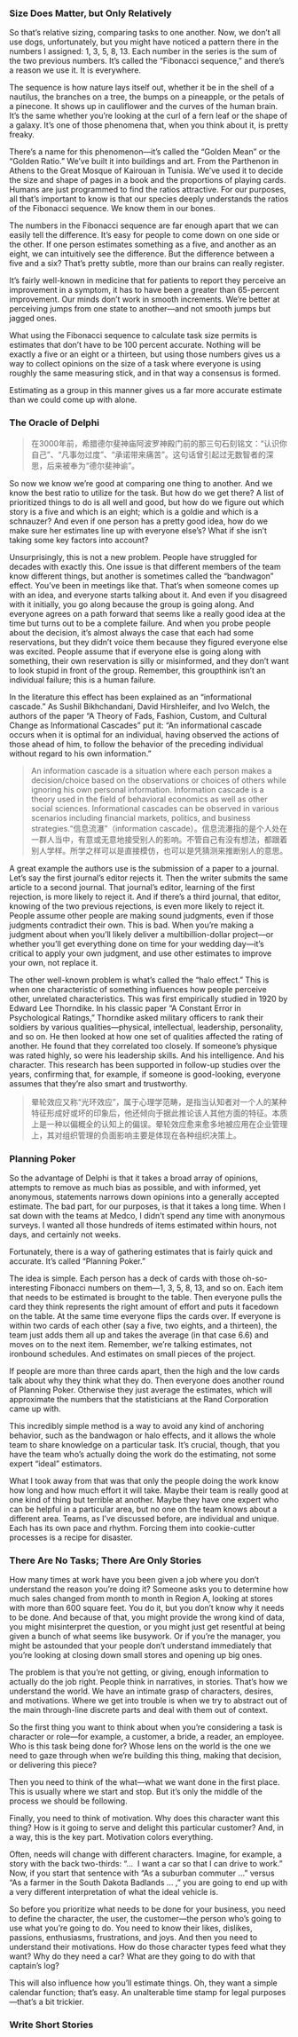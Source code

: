 ### Size Does Matter, but Only Relatively  

So that’s relative sizing, comparing tasks to one another. Now, we don’t all use dogs, unfortunately, but you might have noticed a pattern there in the numbers I assigned: 1, 3, 5, 8, 13. Each number in the series is the sum of the two previous numbers. It’s called the “Fibonacci sequence,” and there’s a reason we use it. It is everywhere.

The sequence is how nature lays itself out, whether it be in the shell of a nautilus, the branches on a tree, the bumps on a pineapple, or the petals of a pinecone. It shows up in cauliflower and the curves of the human brain. It’s the same whether you’re looking at the curl of a fern leaf or the shape of a galaxy. It’s one of those phenomena that, when you think about it, is pretty freaky.

There’s a name for this phenomenon—it’s called the “Golden Mean” or the “Golden Ratio.” We’ve built it into buildings and art. From the Parthenon in Athens to the Great Mosque of Kairouan in Tunisia. We’ve used it to decide the size and shape of pages in a book and the proportions of playing cards. Humans are just programmed to find the ratios attractive. For our purposes, all that’s important to know is that our species deeply understands the ratios of the Fibonacci sequence. We know them in our bones.

The numbers in the Fibonacci sequence are far enough apart that we can easily tell the difference. It’s easy for people to come down on one side or the other. If one person estimates something as a five, and another as an eight, we can intuitively see the difference. But the difference between a five and a six? That’s pretty subtle, more than our brains can really register.

It’s fairly well-known in medicine that for patients to report they perceive an improvement in a symptom, it has to have been a greater than 65-percent improvement. Our minds don’t work in smooth increments. We’re better at perceiving jumps from one state to another—and not smooth jumps but jagged ones.

What using the Fibonacci sequence to calculate task size permits is estimates that don’t have to be 100 percent accurate. Nothing will be exactly a five or an eight or a thirteen, but using those numbers gives us a way to collect opinions on the size of a task where everyone is using roughly the same measuring stick, and in that way a consensus is formed.

Estimating as a group in this manner gives us a far more accurate estimate than we could come up with alone.

### The Oracle of Delphi

> 在3000年前，希腊德尔斐神庙阿波罗神殿门前的那三句石刻铭文：“认识你自己”、“凡事勿过度”、“承诺带来痛苦”。这句话曾引起过无数智者的深思，后来被奉为“德尔斐神谕”。

So now we know we’re good at comparing one thing to another. And we know the best ratio to utilize for the task. But how do we get there? A list of prioritized things to do is all well and good, but how do we figure out which story is a five and which is an eight; which is a goldie and which is a schnauzer? And even if one person has a pretty good idea, how do we make sure her estimates line up with everyone else’s? What if she isn’t taking some key factors into account?

Unsurprisingly, this is not a new problem. People have struggled for decades with exactly this. One issue is that different members of the team know different things, but another is sometimes called the “bandwagon” effect. You’ve been in meetings like that. That’s when someone comes up with an idea, and everyone starts talking about it. And even if you disagreed with it initially, you go along because the group is going along. And everyone agrees on a path forward that seems like a really good idea at the time but turns out to be a complete failure. And when you probe people about the decision, it’s almost always the case that each had some reservations, but they didn’t voice them because they figured everyone else was excited. People assume that if everyone else is going along with something, their own reservation is silly or misinformed, and they don’t want to look stupid in front of the group. Remember, this groupthink isn’t an individual failure; this is a human failure.

In the literature this effect has been explained as an “informational cascade.” As Sushil Bikhchandani, David Hirshleifer, and Ivo Welch, the authors of the paper “A Theory of Fads, Fashion, Custom, and Cultural Change as Informational Cascades” put it: “An informational cascade occurs when it is optimal for an individual, having observed the actions of those ahead of him, to follow the behavior of the preceding individual without regard to his own information.”

> An information cascade is a situation where each person makes a decision/choice based on the observations or choices of others while ignoring his own personal information. Information cascade is a theory used in the field of behavioral economics as well as other social sciences. Informational cascades can be observed in various scenarios including financial markets, politics, and business strategies.“信息流瀑”（information cascade）。信息流瀑指的是个人处在一群人当中，有意或无意地接受别人的影响。不管自己有没有想法，都跟着别人学样。所学之样可以是直接模仿，也可以是凭猜测来推断别人的意思。

A great example the authors use is the submission of a paper to a journal. Let’s say the first journal’s editor rejects it. Then the writer submits the same article to a second journal. That journal’s editor, learning of the first rejection, is more likely to reject it. And if there’s a third journal, that editor, knowing of the two previous rejections, is even more likely to reject it. People assume other people are making sound judgments, even if those judgments contradict their own. This is bad. When you’re making a judgment about when you’ll likely deliver a multibillion-dollar project—or whether you’ll get everything done on time for your wedding day—it’s critical to apply your own judgment, and use other estimates to improve your own, not replace it.

The other well-known problem is what’s called the “halo effect.” This is when one characteristic of something influences how people perceive other, unrelated characteristics. This was first empirically studied in 1920 by Edward Lee Thorndike. In his classic paper “A Constant Error in Psychological Ratings,” Thorndike asked military officers to rank their soldiers by various qualities—physical, intellectual, leadership, personality, and so on. He then looked at how one set of qualities affected the rating of another. He found that they correlated too closely. If someone’s physique was rated highly, so were his leadership skills. And his intelligence. And his character. This research has been supported in follow-up studies over the years, confirming that, for example, if someone is good-looking, everyone assumes that they’re also smart and trustworthy.

> 晕轮效应又称“光环效应”，属于心理学范畴，是指当认知者对一个人的某种特征形成好或坏的印象后，他还倾向于据此推论该人其他方面的特征。本质上是一种以偏概全的认知上的偏误。晕轮效应愈来愈多地被应用在企业管理上，其对组织管理的负面影响主要是体现在各种组织决策上。

### Planning Poker

So the advantage of Delphi is that it takes a broad array of opinions, attempts to remove as much bias as possible, and with informed, yet anonymous, statements narrows down opinions into a generally accepted estimate. The bad part, for our purposes, is that it takes a long time. When I sat down with the teams at Medco, I didn’t spend any time with anonymous surveys. I wanted all those hundreds of items estimated within hours, not days, and certainly not weeks.

Fortunately, there is a way of gathering estimates that is fairly quick and accurate. It’s called “Planning Poker.”

The idea is simple. Each person has a deck of cards with those oh-so-interesting Fibonacci numbers on them—1, 3, 5, 8, 13, and so on. Each item that needs to be estimated is brought to the table. Then everyone pulls the card they think represents the right amount of effort and puts it facedown on the table. At the same time everyone flips the cards over. If everyone is within two cards of each other (say a five, two eights, and a thirteen), the team just adds them all up and takes the average (in that case 6.6) and moves on to the next item. Remember, we’re talking estimates, not ironbound schedules. And estimates on small pieces of the project.

If people are more than three cards apart, then the high and the low cards talk about why they think what they do. Then everyone does another round of Planning Poker. Otherwise they just average the estimates, which will approximate the numbers that the statisticians at the Rand Corporation came up with.

This incredibly simple method is a way to avoid any kind of anchoring behavior, such as the bandwagon or halo effects, and it allows the whole team to share knowledge on a particular task. It’s crucial, though, that you have the team who’s actually doing the work do the estimating, not some expert “ideal” estimators.

What I took away from that was that only the people doing the work know how long and how much effort it will take. Maybe their team is really good at one kind of thing but terrible at another. Maybe they have one expert who can be helpful in a particular area, but no one on the team knows about a different area. Teams, as I’ve discussed before, are individual and unique. Each has its own pace and rhythm. Forcing them into cookie-cutter processes is a recipe for disaster.

### There Are No Tasks; There Are Only Stories

How many times at work have you been given a job where you don’t understand the reason you’re doing it? Someone asks you to determine how much sales changed from month to month in Region A, looking at stores with more than 600 square feet. You do it, but you don’t know why it needs to be done. And because of that, you might provide the wrong kind of data, you might misinterpret the question, or you might just get resentful at being given a bunch of what seems like busywork. Or if you’re the manager, you might be astounded that your people don’t understand immediately that you’re looking at closing down small stores and opening up big ones.

The problem is that you’re not getting, or giving, enough information to actually do the job right. People think in narratives, in stories. That’s how we understand the world. We have an intimate grasp of characters, desires, and motivations. Where we get into trouble is when we try to abstract out of the main through-line discrete parts and deal with them out of context.

So the first thing you want to think about when you’re considering a task is character or role—for example, a customer, a bride, a reader, an employee. Who is this task being done for? Whose lens on the world is the one we need to gaze through when we’re building this thing, making that decision, or delivering this piece?

Then you need to think of the what—what we want done in the first place. This is usually where we start and stop. But it’s only the middle of the process we should be following.

Finally, you need to think of motivation. Why does this character want this thing? How is it going to serve and delight this particular customer? And, in a way, this is the key part. Motivation colors everything.

Often, needs will change with different characters. Imagine, for example, a story with the back two-thirds: “…  I want a car so that I can drive to work.” Now, if you start that sentence with “As a suburban commuter …” versus “As a farmer in the South Dakota Badlands … ,” you are going to end up with a very different interpretation of what the ideal vehicle is.

So before you prioritize what needs to be done for your business, you need to define the character, the user, the customer—the person who’s going to use what you’re going to do. You need to know their likes, dislikes, passions, enthusiasms, frustrations, and joys. And then you need to understand their motivations. How do those character types feed what they want? Why do they need a car? What are they going to do with that captain’s log?

This will also influence how you’ll estimate things. Oh, they want a simple calendar function; that’s easy. An unalterable time stamp for legal purposes—that’s a bit trickier.

### Write Short Stories
